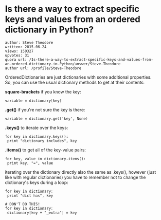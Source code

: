# Is there a way to extract specific keys and values from an ordered dictionary in Python?

	author: Steve Theodore
	written: 2015-06-24
	views: 150327
	upvotes: 31
	quora url: /Is-there-a-way-to-extract-specific-keys-and-values-from-an-ordered-dictionary-in-Python/answer/Steve-Theodore
	author url: /profile/Steve-Theodore


OrderedDictionaries are just dictionaries with some additional properties. So, you can use the usual dictionary methods to get at their contents: 

__square-brackets__ if you know the key:


    variable = dictionary[key]


__.get()__ if you're not sure the key is there:


    variable = dictionary.get('key', None)


__.keys()__  to iterate over the keys:


    for key in dictionary.keys():
     print "dictionary includes", key


__.items()__  to get all of the key-value pairs:


    for key, value in dictionary.items():
     print key, "=", value



iterating over the dictionary directly also the same as .keys(), however (just like with regular dictionaries) you have to remember not to change the dictionary's keys during a loop:



    for key in dictionary:
     print "dict has", key
    
    # DON'T DO THIS!
    for key in dictionary:
     dictionary[key + "_extra"] = key
